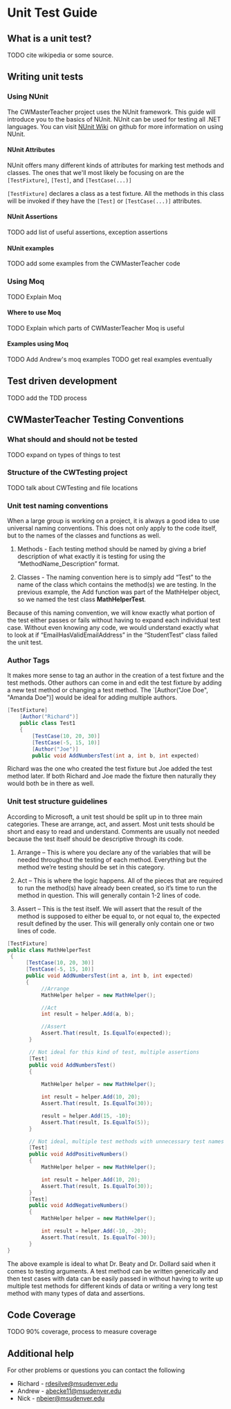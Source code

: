 # Unit Test Guide

## What is a unit test?

TODO cite wikipedia or some source.

## Writing unit tests


### Using NUnit 

The CWMasterTeacher project uses the NUnit framework. This guide will introduce you to the basics of NUnit.
NUnit can be used for testing all .NET languages. You can visit [NUnit Wiki](https://github.com/nunit/docs/wiki) on github for more information on using NUnit.

#### NUnit Attributes

NUnit offers many different kinds of attributes for marking test methods and classes. The ones that we'll most likely be focusing on are the `[TestFixture]`, `[Test]`, and `[TestCase(...)]`

`[TestFixture]` declares a class as a test fixture. All the methods in this class will be invoked if they have the `[Test]` or `[TestCase(...)]` attributes.

#### NUnit Assertions

TODO add list of useful assertions, exception assertions


#### NUnit examples

TODO add some examples from the CWMasterTeacher code


### Using Moq

TODO Explain Moq

#### Where to use Moq

TODO Explain which parts of CWMasterTeacher Moq is useful

#### Examples using Moq

TODO Add Andrew's moq examples
TODO get real examples eventually


## Test driven development

TODO add the TDD process


## CWMasterTeacher Testing Conventions

### What should and should not be tested

TODO expand on types of things to test


### Structure of the CWTesting project

TODO talk about CWTesting and file locations

### Unit test naming conventions
When a large group is working on a project, it is always a good idea to use universal naming conventions. This does not only apply to the code itself, but to the names of the classes and functions as well.

1. Methods - Each testing method should be named by giving a brief description of what exactly it is testing for using the “MethodName_Description” format. 

2. Classes - The naming convention here is to simply add “Test” to the name of the class which contains the method(s) we are testing. In the previous example, the Add function was part of the MathHelper object, so we named the test class **MathHelperTest**.

Because of this naming convention, we will know exactly what portion of the test either passes or fails without having to expand each individual test case. Without even knowing any code, we would understand exactly what to look at if “EmailHasValidEmailAddress” in the “StudentTest” class failed the unit test.




### Author Tags

It makes more sense to tag an author in the creation of a test fixture and the test methods. Other authors can come in and edit the test fixture by adding a new test method or changing a test method. The `[Author("Joe Doe", "Amanda Doe")] would be ideal for adding multiple authors.

```C#
[TestFixture]
    [Author("Richard")]
    public class Test1
    {
        [TestCase(10, 20, 30)]
        [TestCase(-5, 15, 10)]
        [Author("Joe")]
        public void AddNumbersTest(int a, int b, int expected)
```

Richard was the one who created the test fixture but Joe added the test method later. If both Richard and Joe made the fixture then naturally they would both be in there as well.

### Unit test structure guidelines
According to Microsoft, a unit test should be split up in to three main categories. These are arrange, act, and assert. Most unit tests should be short and easy to read and understand. Comments are usually not needed because the test itself should be descriptive through its code.

1. Arrange – This is where you declare any of the variables that will be needed throughout the testing of each method. Everything but the method we’re testing should be set in this category.

2. Act – This is where the logic happens. All of the pieces that are required to run the method(s) have already been created, so it’s time to run the method in question. This will generally contain 1-2 lines of code.

3. Assert – This is the test itself. We will assert that the result of the method is supposed to either be equal to, or not equal to, the expected result defined by the user. This will generally only contain one or two lines of code.

``` C#
[TestFixture]
public class MathHelperTest
 {
      [TestCase(10, 20, 30)]
      [TestCase(-5, 15, 10)]
      public void AddNumbersTest(int a, int b, int expected)
      {
           //Arrange
           MathHelper helper = new MathHelper();

           //Act
           int result = helper.Add(a, b);

           //Assert
           Assert.That(result, Is.EqualTo(expected));
       }

       // Not ideal for this kind of test, multiple assertions
       [Test]
       public void AddNumbersTest()
       {
                
           MathHelper helper = new MathHelper();

           int result = helper.Add(10, 20);
           Assert.That(result, Is.EqualTo(30));

           result = helper.Add(15, -10);
           Assert.That(result, Is.EqualTo(5));
       }

       // Not ideal, multiple test methods with unnecessary test names would be needed
       [Test]
       public void AddPositiveNumbers()
       {
           MathHelper helper = new MathHelper();

           int result = helper.Add(10, 20);
           Assert.That(result, Is.EqualTo(30));
       }
       [Test]
       public void AddNegativeNumbers()
       {
           MathHelper helper = new MathHelper();

           int result = helper.Add(-10, -20);
           Assert.That(result, Is.EqualTo(-30));
       }
}

```

The above example is ideal to what Dr. Beaty and Dr. Dollard said when it comes to testing arguments. A test method can be written generically and then test cases with data can be easily passed in without having to write up multiple test methods for different kinds of data or writing a very long test method with many types of data and assertions.


## Code Coverage

TODO 90% coverage, process to measure coverage


## Additional help
For other problems or questions you can contact the following

* Richard - rdesilve@msudenver.edu 
* Andrew - abecke11@msudenver.edu 
* Nick - nbeier@msudenver.edu 
